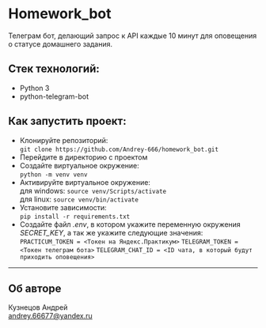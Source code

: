 # Homework_bot
Телеграм бот, делающий запрос к API каждые 10 минут для оповещения о статусе домашнего задания.

## Стек технологий:

- Python 3
- python-telegram-bot

## Как запустить проект:
- Клонируйте репозиторий:  
```git clone https://github.com/Andrey-666/homework_bot.git```
- Перейдите в директорию с проектом
- Создайте виртуальное окружение:  
```python -m venv venv```
- Активируйте виртуальное окружение:  
для windows: ```source venv/Scripts/activate```  
для linux: ```source venv/bin/activate```
- Установите зависимости:  
```pip install -r requirements.txt```
- Создайте файл *.env*, в котором укажите переменную окружения *SECRET_KEY*, а так же укажите следующие значения:
          ```PRACTICUM_TOKEN = <Токен на Яндекс.Практикум>```
          ```TELEGRAM_TOKEN = <Токен телеграм бота>```
          ```TELEGRAM_CHAT_ID = <ID чата, в который будут приходить оповещения>```


***
## Об авторе  
Кузнецов Андрей    
<andrey.66677@yandex.ru>
